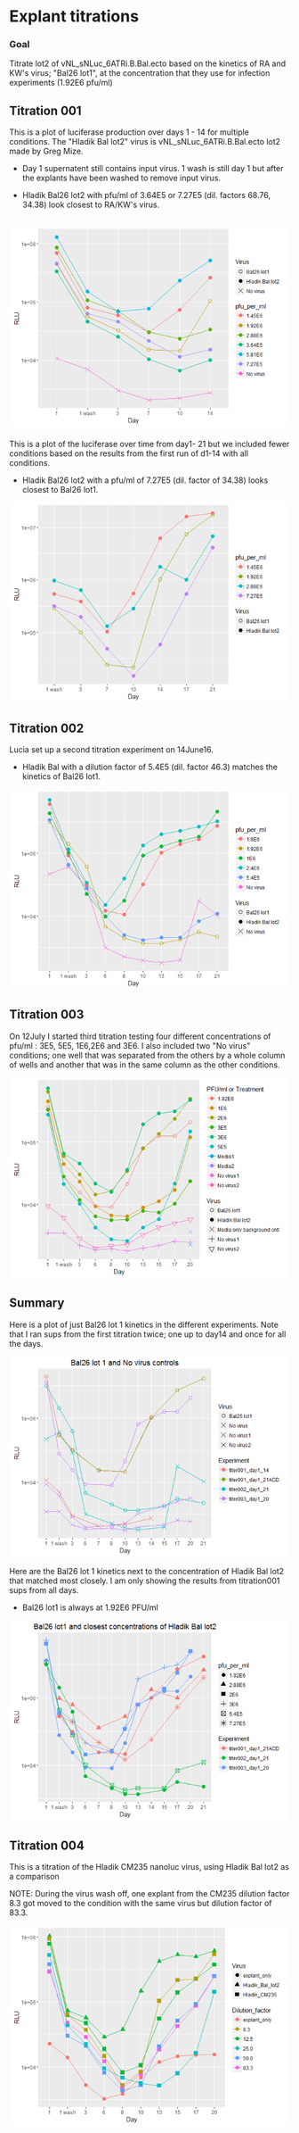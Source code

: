 Explant titrations
================

### Goal

Titrate lot2 of vNL\_sNLuc\_6ATRi.B.Bal.ecto based on the kinetics of RA and KW's virus; "Bal26 lot1", at the concentration that they use for infection experiments (1.92E6 pfu/ml)

Titration 001
-------------

This is a plot of luciferase production over days 1 - 14 for multiple conditions. The "Hladik Bal lot2" virus is vNL\_sNLuc\_6ATRi.B.Bal.ecto lot2 made by Greg Mize.

-   Day 1 supernatent still contains input virus. 1 wash is still day 1 but after the explants have been washed to remove input virus.

-   Hladik Bal26 lot2 with pfu/ml of 3.64E5 or 7.27E5 (dil. factors 68.76, 34.38) look closest to RA/KW's virus.

![](titration_analysis_files/figure-markdown_github/unnamed-chunk-1-1.png)
--------------------------------------------------------------------------

This is a plot of the luciferase over time from day1- 21 but we included fewer conditions based on the results from the first run of d1-14 with all conditions.

-   Hladik Bal26 lot2 with a pfu/ml of 7.27E5 (dil. factor of 34.38) looks closest to Bal26 lot1.

![](titration_analysis_files/figure-markdown_github/unnamed-chunk-2-1.png)

Titration 002
-------------

Lucia set up a second titration experiment on 14June16.

-   Hladik Bal with a dilution factor of 5.4E5 (dil. factor 46.3) matches the kinetics of Bal26 lot1.

![](titration_analysis_files/figure-markdown_github/unnamed-chunk-3-1.png)

Titration 003
-------------

On 12July I started third titration testing four different concentrations of pfu/ml : 3E5, 5E5, 1E6,2E6 and 3E6. I also included two "No virus" conditions; one well that was separated from the others by a whole column of wells and another that was in the same column as the other conditions.

![](titration_analysis_files/figure-markdown_github/unnamed-chunk-4-1.png)

Summary
-------

Here is a plot of just Bal26 lot 1 kinetics in the different experiments. Note that I ran sups from the first titration twice; one up to day14 and once for all the days.

![](titration_analysis_files/figure-markdown_github/unnamed-chunk-6-1.png)

Here are the Bal26 lot 1 kinetics next to the concentration of Hladik Bal lot2 that matched most closely. I am only showing the results from titration001 sups from all days.

-   Bal26 lot1 is always at 1.92E6 PFU/ml

![](titration_analysis_files/figure-markdown_github/unnamed-chunk-7-1.png)

Titration 004
-------------

This is a titration of the Hladik CM235 nanoluc virus, using Hladik Bal lot2 as a comparison

NOTE: During the virus wash off, one explant from the CM235 dilution factor 8.3 got moved to the condition with the same virus but dilution factor of 83.3.

![](titration_analysis_files/figure-markdown_github/unnamed-chunk-8-1.png)
